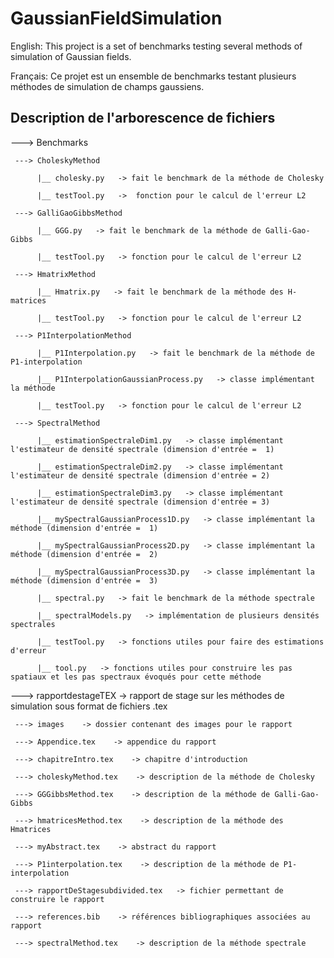 # GaussianFieldSimulation

English: This project is a set of benchmarks testing several methods of simulation of Gaussian fields.

Français: Ce projet est un ensemble de benchmarks testant plusieurs méthodes de simulation de champs gaussiens.

## Description de l'arborescence de fichiers
 ---> Benchmarks

     ---> CholeskyMethod
     
          |__ cholesky.py   -> fait le benchmark de la méthode de Cholesky
          
          |__ testTool.py   ->  fonction pour le calcul de l'erreur L2
          
     ---> GalliGaoGibbsMethod
     
          |__ GGG.py   -> fait le benchmark de la méthode de Galli-Gao-Gibbs  
          
          |__ testTool.py   -> fonction pour le calcul de l'erreur L2
          
     ---> HmatrixMethod
     
          |__ Hmatrix.py   -> fait le benchmark de la méthode des H-matrices
          
          |__ testTool.py   -> fonction pour le calcul de l'erreur L2
          
     ---> P1InterpolationMethod
     
          |__ P1Interpolation.py   -> fait le benchmark de la méthode de P1-interpolation
          
          |__ P1InterpolationGaussianProcess.py   -> classe implémentant la méthode
          
          |__ testTool.py   -> fonction pour le calcul de l'erreur L2
          
     ---> SpectralMethod
     
          |__ estimationSpectraleDim1.py   -> classe implémentant l'estimateur de densité spectrale (dimension d'entrée =  1)
          
          |__ estimationSpectraleDim2.py   -> classe implémentant l'estimateur de densité spectrale (dimension d'entrée = 2)
          
          |__ estimationSpectraleDim3.py   -> classe implémentant l'estimateur de densité spectrale (dimension d'entrée = 3)
          
          |__ mySpectralGaussianProcess1D.py   -> classe implémentant la méthode (dimension d'entrée =  1)
          
          |__ mySpectralGaussianProcess2D.py   -> classe implémentant la méthode (dimension d'entrée =  2)
          
          |__ mySpectralGaussianProcess3D.py   -> classe implémentant la méthode (dimension d'entrée =  3)
          
          |__ spectral.py   -> fait le benchmark de la méthode spectrale
          
          |__ spectralModels.py   -> implémentation de plusieurs densités spectrales
          
          |__ testTool.py   -> fonctions utiles pour faire des estimations d'erreur
          
          |__ tool.py   -> fonctions utiles pour construire les pas spatiaux et les pas spectraux évoqués pour cette méthode



 ---> rapportdestageTEX   -> rapport de stage sur les méthodes de simulation sous format de fichiers .tex

     ---> images    -> dossier contenant des images pour le rapport

     ---> Appendice.tex    -> appendice du rapport

     ---> chapitreIntro.tex    -> chapitre d'introduction

     ---> choleskyMethod.tex    -> description de la méthode de Cholesky

     ---> GGGibbsMethod.tex    -> description de la méthode de Galli-Gao-Gibbs

     ---> hmatricesMethod.tex    -> description de la méthode des Hmatrices

     ---> myAbstract.tex    -> abstract du rapport

     ---> P1interpolation.tex    -> description de la méthode de P1-interpolation

     ---> rapportDeStagesubdivided.tex   -> fichier permettant de construire le rapport

     ---> references.bib    -> références bibliographiques associées au rapport

     ---> spectralMethod.tex    -> description de la méthode spectrale
     
         
          
          

